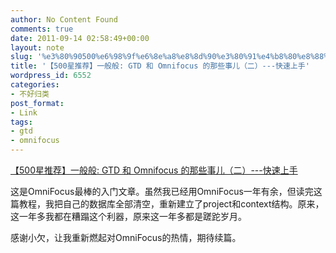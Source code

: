 ```yaml
---
author: No Content Found
comments: true
date: 2011-09-14 02:58:49+00:00
layout: note
slug: '%e3%80%90500%e6%98%9f%e6%8e%a8%e8%8d%90%e3%80%91%e4%b8%80%e8%88%ac%e8%88%ac-gtd-%e5%92%8c-omnifocus-%e7%9a%84%e9%82%a3%e4%ba%9b%e4%ba%8b%e5%84%bf%ef%bc%88%e4%ba%8c%ef%bc%89-%e5%bf%ab%e9%80%9f'
title: '【500星推荐】一般般: GTD 和 Omnifocus 的那些事儿（二）---快速上手'
wordpress_id: 6552
categories:
- 不好归类
post_format:
- Link
tags:
- gtd
- omnifocus
---
```


[【500星推荐】一般般: GTD 和 Omnifocus 的那些事儿（二）---快速上手](http://www.1banban.com/post/10164944860)

这是OmniFocus最棒的入门文章。虽然我已经用OmniFocus一年有余，但读完这篇教程，我把自己的数据库全部清空，重新建立了project和context结构。原来，这一年多我都在糟蹋这个利器，原来这一年多都是蹉跎岁月。





感谢小欠，让我重新燃起对OmniFocus的热情，期待续篇。
